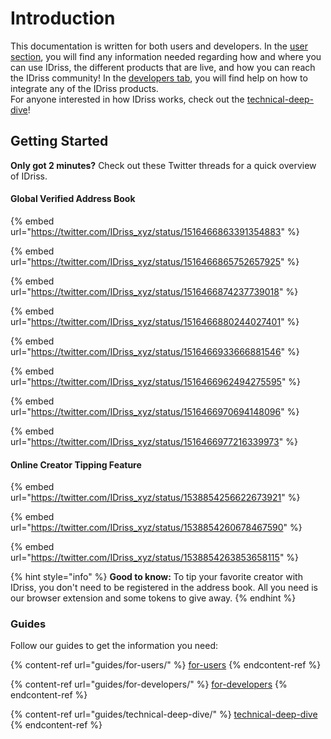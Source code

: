 # Introduction

This documentation is written for both users and developers. In the [user section](guides/for-users/), you will find any information needed regarding how and where you can use IDriss, the different products that are live, and how you can reach the IDriss community! In the [developers tab](guides/for-developers/), you will find help on how to integrate any of the IDriss products. \
For anyone interested in how IDriss works, check out the [technical-deep-dive](guides/technical-deep-dive/ "mention")!

## Getting Started

**Only got  2 minutes?** Check out these Twitter threads for a quick overview of IDriss.

#### Global Verified Address Book

{% embed url="https://twitter.com/IDriss_xyz/status/1516466863391354883" %}

{% embed url="https://twitter.com/IDriss_xyz/status/1516466865752657925" %}

{% embed url="https://twitter.com/IDriss_xyz/status/1516466874237739018" %}

{% embed url="https://twitter.com/IDriss_xyz/status/1516466880244027401" %}

{% embed url="https://twitter.com/IDriss_xyz/status/1516466933666881546" %}

{% embed url="https://twitter.com/IDriss_xyz/status/1516466962494275595" %}

{% embed url="https://twitter.com/IDriss_xyz/status/1516466970694148096" %}

{% embed url="https://twitter.com/IDriss_xyz/status/1516466977216339973" %}

#### Online Creator Tipping Feature

{% embed url="https://twitter.com/IDriss_xyz/status/1538854256622673921" %}

{% embed url="https://twitter.com/IDriss_xyz/status/1538854260678467590" %}

{% embed url="https://twitter.com/IDriss_xyz/status/1538854263853658115" %}

{% hint style="info" %}
**Good to know:** To tip your favorite creator with IDriss, you don't need to be registered in the address book. All you need is our browser extension and some tokens to give away.
{% endhint %}

### Guides

Follow our guides to get the information you need:

{% content-ref url="guides/for-users/" %}
[for-users](guides/for-users/)
{% endcontent-ref %}

{% content-ref url="guides/for-developers/" %}
[for-developers](guides/for-developers/)
{% endcontent-ref %}

{% content-ref url="guides/technical-deep-dive/" %}
[technical-deep-dive](guides/technical-deep-dive/)
{% endcontent-ref %}
